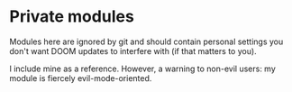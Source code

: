 # Private modules

Modules here are ignored by git and should contain personal settings you don't
want DOOM updates to interfere with (if that matters to you).

I include mine as a reference. However, a warning to non-evil users: my module
is fiercely evil-mode-oriented.
